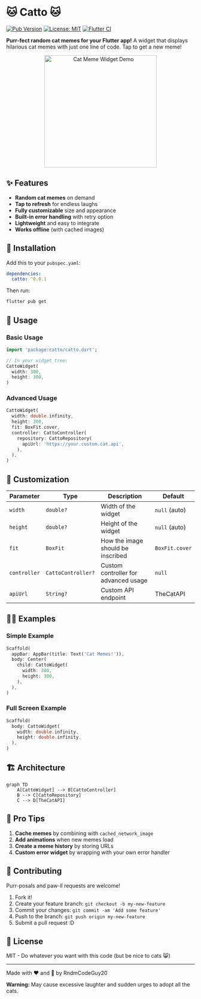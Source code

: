 # 🐱 **Catto** 🐱

[![Pub Version](https://img.shields.io/pub/v/cat_meme_widget)](https://pub.dev/packages/cat_meme_widget)
[![License: MIT](https://img.shields.io/badge/License-MIT-yellow.svg)](https://opensource.org/licenses/MIT)
[![Flutter CI](https://github.com/rndmcodeguy20/catto/actions/workflows/flutter.yml/badge.svg)](https://github.com/rndmcodeguy20/catto/actions)

**Purr-fect random cat memes for your Flutter app!** A widget that displays hilarious cat memes with just one line of code. Tap to get a new meme!

<p align="center">
  <img src="https://media.giphy.com/media/v1.Y2lkPTc5MGI3NjExcWlwY3VrZ2J3a2VnZ3V5b3h4Z2V0b3V4Y2U0d2V1a2JxY2R6aGJ5cSZlcD12MV9pbnRlcm5hbF9naWZfYnlfaWQmY3Q9Zw/JIX9t2j0ZTN9S/giphy.gif" width="300" alt="Cat Meme Widget Demo">
</p>

## ✨ Features

- **Random cat memes** on demand
- **Tap to refresh** for endless laughs
- **Fully customizable** size and appearance
- **Built-in error handling** with retry option
- **Lightweight** and easy to integrate
- **Works offline** (with cached images)

## 🚀 Installation

Add this to your `pubspec.yaml`:

```yaml
dependencies:
  catto: ^0.0.1
```

Then run:

```bash
flutter pub get
```

## 🐾 Usage

### Basic Usage

```dart
import 'package:catto/catto.dart';

// In your widget tree:
CattoWidget(
  width: 300,
  height: 300,
)
```

### Advanced Usage

```dart
CattoWidget(
  width: double.infinity,
  height: 200,
  fit: BoxFit.cover,
  controller: CattoController(
    repository: CattoRepository(
      apiUrl: 'https://your.custom.cat.api',
    ),
  ),
)
```

## 🎨 Customization

| Parameter    | Type               | Description                          | Default        |
|--------------|--------------------|--------------------------------------|----------------|
| `width`      | `double?`          | Width of the widget                  | `null` (auto)  |
| `height`     | `double?`          | Height of the widget                 | `null` (auto)  |
| `fit`        | `BoxFit`           | How the image should be inscribed    | `BoxFit.cover` |
| `controller` | `CattoController?` | Custom controller for advanced usage | `null`         |
| `apiUrl`     | `String?`          | Custom API endpoint                  | TheCatAPI      |

## 🐱‍👤 Examples

### Simple Example

```dart
Scaffold(
  appBar: AppBar(title: Text('Cat Memes!')),
  body: Center(
    child: CattoWidget(
      width: 300,
      height: 300,
    ),
  ),
)
```

### Full Screen Example

```dart
Scaffold(
  body: CattoWidget(
    width: double.infinity,
    height: double.infinity,
  ),
)
```

## 🏗️ Architecture

```mermaid
graph TD
    A[CattoWidget] --> B[CattoController]
    B --> C[CattoRepository]
    C --> D[TheCatAPI]
```

## 🌟 Pro Tips

1. **Cache memes** by combining with `cached_network_image`
2. **Add animations** when new memes load
3. **Create a meme history** by storing URLs
4. **Custom error widget** by wrapping with your own error handler

## 🤝 Contributing

Purr-posals and paw-ll requests are welcome!

1. Fork it!
2. Create your feature branch: `git checkout -b my-new-feature`
3. Commit your changes: `git commit -am 'Add some feature'`
4. Push to the branch: `git push origin my-new-feature`
5. Submit a pull request :D

## 📜 License

MIT - Do whatever you want with this code (but be nice to cats 😸)

---

Made with ❤️ and 🐾 by RndmCodeGuy20

**Warning:** May cause excessive laughter and sudden urges to adopt all the cats.